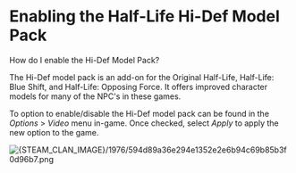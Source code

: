 # Enabling the Half-Life Hi-Def Model Pack

How do I enable the Hi-Def Model Pack?  
  
The Hi-Def model pack is an add-on for the Original Half-Life, Half-Life: Blue Shift, and Half-Life: Opposing Force. It offers improved character models for many of the NPC's in these games.  
  
To option to enable/disable the Hi-Def model pack can be found in the *Options* > *Video* menu in-game. Once checked, select *Apply* to apply the new option to the game.  
  
![{STEAM_CLAN_IMAGE}/1976/594d89a36e294e1352e2e6b94c69b85b3f0d96b7.png]({STEAM_CLAN_IMAGE}/1976/594d89a36e294e1352e2e6b94c69b85b3f0d96b7.png)  
